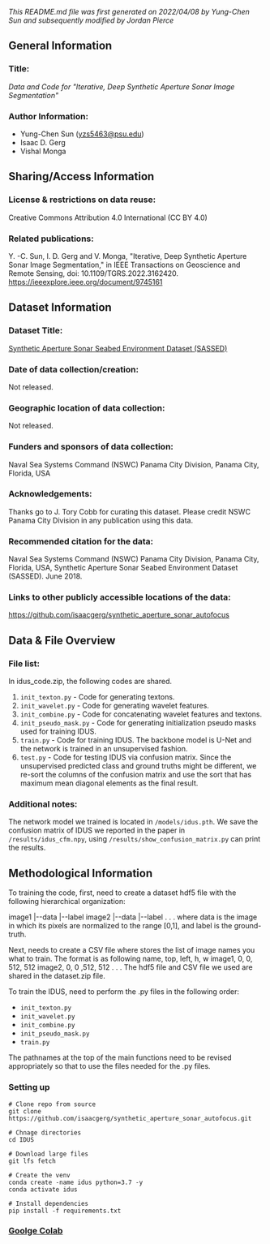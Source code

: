 *This README.md file was first generated on 2022/04/08 by Yung-Chen Sun and 
subsequently modified by Jordan Pierce* 


General Information
------------------
### Title:
*Data and Code for "Iterative, Deep Synthetic Aperture Sonar Image Segmentation"*

### Author Information:
- Yung-Chen Sun (yzs5463@psu.edu)
- Isaac D. Gerg
- Vishal Monga

Sharing/Access Information
--------------------------

### License & restrictions on data reuse:
Creative Commons Attribution 4.0 International (CC BY 4.0)

### Related publications:
Y. -C. Sun, I. D. Gerg and V. Monga, "Iterative, Deep Synthetic Aperture Sonar Image Segmentation," in IEEE Transactions on Geoscience and Remote Sensing, doi: 10.1109/TGRS.2022.3162420.
https://ieeexplore.ieee.org/document/9745161


Dataset Information
------------------
### Dataset Title:
[Synthetic Aperture Sonar Seabed Environment Dataset (SASSED)](https://data.mendeley.com/datasets/s5j5gzr2vc)

### Date of data collection/creation:
Not released.

### Geographic location of data collection:
Not released.

### Funders and sponsors of data collection:
Naval Sea Systems Command (NSWC) Panama City Division, Panama City, Florida, USA

### Acknowledgements:
Thanks go to J. Tory Cobb for curating this dataset. Please credit NSWC Panama City Division in any publication using this data.

### Recommended citation for the data:
Naval Sea Systems Command (NSWC) Panama City Division, Panama City, Florida, USA, Synthetic Aperture Sonar Seabed Environment Dataset (SASSED). June 2018.

### Links to other publicly accessible locations of the data:
https://github.com/isaacgerg/synthetic_aperture_sonar_autofocus


Data & File Overview
--------------------

### File list:

In idus_code.zip, the following codes are shared. 
1) `init_texton.py` - Code for generating textons.
2) `init_wavelet.py` - Code for generating wavelet features.
3) `init_combine.py` - Code for concatenating wavelet features and textons.
4) `init_pseudo_mask.py` - Code for generating initialization pseudo masks used for training IDUS.
5) `train.py` - Code for training IDUS. The backbone model is U-Net and the network is trained in an unsupervised fashion.
6) `test.py` - Code for testing IDUS via confusion matrix. Since the unsupervised predicted class and ground truths might be different, we re-sort the columns of the confusion matrix and use the sort that has maximum mean diagonal elements as the final result.

### Additional notes:

The network model we trained is located in `/models/idus.pth`.
We save the confusion matrix of IDUS we reported in the paper in `/results/idus_cfm.npy`, using `/results/show_confusion_matrix.py` can print the results.

Methodological Information
--------------------------

To training the code, first, need to create a dataset hdf5 file with the following hierarchical organization:

image1
    |--data
    |--label
image2
    |--data
    |--label
    .
    .
    .
where data is the image in which its pixels are normalized to the range [0,1], and label is the ground-truth.

Next, needs to create a CSV file where stores the list of image names you what to train. The format is as following
name,  top,  left,  h,  w
image1, 0, 0, 512, 512
image2, 0, 0 ,512, 512
	.
	.
	.
The hdf5 file and CSV file we used are shared in the dataset.zip file.

To train the IDUS, need to perform the .py files in the following order:
- `init_texton.py`
- `init_wavelet.py`
- `init_combine.py`
- `init_pseudo_mask.py`
- `train.py` 

The pathnames at the top of the main functions need to be revised appropriately so that to use the files needed for the .py files.

### Setting up

```angular2html
# Clone repo from source
git clone https://github.com/isaacgerg/synthetic_aperture_sonar_autofocus.git

# Chnage directories
cd IDUS

# Download large files
git lfs fetch

# Create the venv
conda create -name idus python=3.7 -y
conda activate idus

# Install dependencies
pip install -f requirements.txt
```

### [Goolge Colab](https://colab.research.google.com/drive/16ArR45KoEWZjCPzAzyMR0z7ZmZ7ISg7C?usp=sharing)



